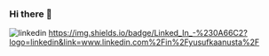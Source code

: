 ### Hi there 👋
![linkedin](https://img.shields.io/badge/Linked_In_-%230A66C2?logo=linkedin&link=https%3A%2F%2Fwww.linkedin.com%2Fin%2Fyusufkaanusta%2F)
https://img.shields.io/badge/Linked_In_-%230A66C2?logo=linkedin&link=www.linkedin.com%2Fin%2Fyusufkaanusta%2F



<!--
**KaanEkimoz/KaanEkimoz** is a ✨ _special_ ✨ repository because its `README.md` (this file) appears on your GitHub profile.

Here are some ideas to get you started:

- 🔭 I’m currently working on ...
- 🌱 I’m currently learning ...
- 👯 I’m looking to collaborate on ...
- 🤔 I’m looking for help with ...
- 💬 Ask me about ...
- 📫 How to reach me: ...
- ⚡ Fun fact: ...
-->

